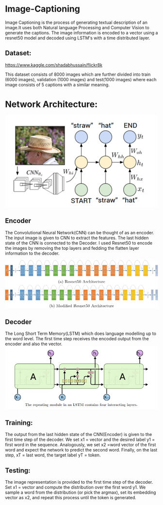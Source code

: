 # Image-Captioning
Image Captioning is the process of generating textual description of an image.It uses both Natural language Processing and 
Computer Vision to generate the captions.
The image information is encoded to a vector using a resnet50 model and decoded using LSTM's with a time distributed layer.

## Dataset:
https://www.kaggle.com/shadabhussain/flickr8k

This dataset consists of 8000 images which are further divided into train (6000 images), validation (1000 images) and test(1000 images) 
where each image consists of 5 captions with a similar meaning.

# Network Architecture:
![deconv_overall](./network.png)

## Encoder
The Convolutional Neural Network(CNN) can be thought of as an encoder. The input image is given to CNN to extract the features. 
The last hidden state of the CNN is connected to the Decoder. I used Resnet50 to encode the images by removing the top layers and fedding
the flatten layer information to the decoder.

![deconv_overall](./resent.png)

## Decoder
The Long Short Term Memory(LSTM) which does language modelling up to the word level. The first time step receives the encoded output
from the encoder and also the <START> vector.
![deconv_overall](./lstm.png) 
  
## Training:
The output from the last hidden state of the CNN(Encoder) is given to the first time step of the decoder. We set x1 =<START> vector and 
  the desired label y1 = first word in the sequence. Analogously, we set x2 =word vector of the first word and expect the network to 
  predict the second word. Finally, on the last step, xT = last word, the target label yT =<END> token.

## Testing:
The image representation is provided to the first time step of the decoder. Set x1 =<START> vector and compute the distribution over
  the first word y1. We sample a word from the distribution (or pick the argmax), set its embedding vector as x2, and repeat this process
  until the <END> token is generated.


